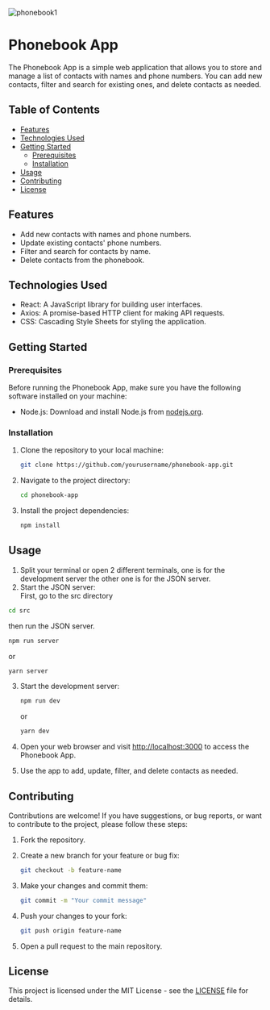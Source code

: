 ![phonebook1](https://github.com/kobrak1/phonebook-app/assets/114083611/d08dd5e2-cd49-46bd-a6df-756852a32e24)

# Phonebook App

The Phonebook App is a simple web application that allows you to store and manage a list of contacts with names and phone numbers. You can add new contacts, filter and search for existing ones, and delete contacts as needed.

## Table of Contents

- [Features](#features)
- [Technologies Used](#technologies-used)
- [Getting Started](#getting-started)
  - [Prerequisites](#prerequisites)
  - [Installation](#installation)
- [Usage](#usage)
- [Contributing](#contributing)
- [License](#license)

## Features

- Add new contacts with names and phone numbers.
- Update existing contacts' phone numbers.
- Filter and search for contacts by name.
- Delete contacts from the phonebook.

## Technologies Used

- React: A JavaScript library for building user interfaces.
- Axios: A promise-based HTTP client for making API requests.
- CSS: Cascading Style Sheets for styling the application.

## Getting Started

### Prerequisites

Before running the Phonebook App, make sure you have the following software installed on your machine:

- Node.js: Download and install Node.js from [nodejs.org](https://nodejs.org/).

### Installation

1. Clone the repository to your local machine:

   ```bash
   git clone https://github.com/yourusername/phonebook-app.git
   ```

2. Navigate to the project directory:

   ```bash
   cd phonebook-app
   ```

3. Install the project dependencies:

   ```bash
   npm install
   ```

## Usage

1.  Split your terminal or open 2 different terminals, one is for the development server the other one is for the JSON server.
2.  Start the JSON server:\
   First, go to the src directory

   ```bash
   cd src
   ```
   then run the JSON server.

   ```bash
   npm run server
   ```
   or
   ```bash
   yarn server
   ```

3. Start the development server:

   ```bash
   npm run dev
   ```
   or
   ```bash
   yarn dev
   ```

4. Open your web browser and visit [http://localhost:3000](http://localhost:5173) to access the Phonebook App.

5. Use the app to add, update, filter, and delete contacts as needed.

## Contributing

Contributions are welcome! If you have suggestions, or bug reports, or want to contribute to the project, please follow these steps:

1. Fork the repository.

2. Create a new branch for your feature or bug fix:

   ```bash
   git checkout -b feature-name
   ```

3. Make your changes and commit them:

   ```bash
   git commit -m "Your commit message"
   ```

4. Push your changes to your fork:

   ```bash
   git push origin feature-name
   ```

5. Open a pull request to the main repository.

## License

This project is licensed under the MIT License - see the [LICENSE](LICENSE) file for details.
